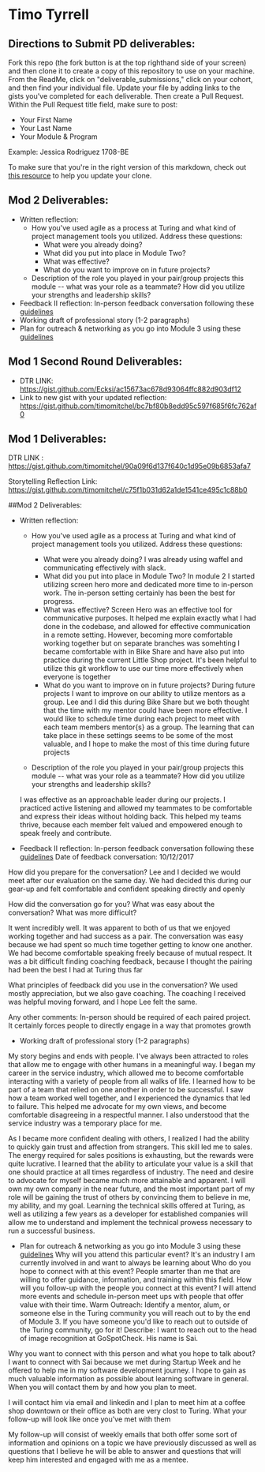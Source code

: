 # Timo Tyrrell

## Directions to Submit PD deliverables:
Fork this repo (the fork button is at the top righthand side of your screen) and then clone it to create a copy of this repository to use on your machine. From the ReadMe, click on "deliverable_submissions," click on your cohort, and then find your individual file. Update your file by adding links to the gists you've completed for each deliverable. Then create a Pull Request. Within the Pull Request title field, make sure to post:

* Your First Name
* Your Last Name
* Your Module & Program

Example: Jessica Rodriguez 1708-BE

To make sure that you're in the right version of this markdown, check out [this resource](https://help.github.com/articles/configuring-a-remote-for-a-fork/) to help you update your clone.

## Mod 2 Deliverables:
* Written reflection:
  * How you've used agile as a process at Turing and what kind of project management tools you utilized. Address these questions:
    * What were you already doing?
    * What did you put into place in Module Two?
    * What was effective?
    * What do you want to improve on in future projects?
  * Description of the role you played in your pair/group projects this module -- what was your role as a teammate? How did you utilize your strengths and leadership skills?
* Feedback II reflection: In-person feedback conversation following these [guidelines](https://github.com/turingschool/career-development-curriculum/blob/master/module_two/feedback_conversation_reflection_guidelines.md)
* Working draft of professional story (1-2 paragraphs)
* Plan for outreach & networking as you go into Module 3 using these [guidelines](https://github.com/turingschool/career-development-curriculum/blob/master/module_two/outreach_networking_guidelines.md)

## Mod 1 Second Round Deliverables:
* DTR LINK: https://gist.github.com/Ecksi/ac15673ac678d93064ffc882d903df12
* Link to new gist with your updated reflection: https://gist.github.com/timomitchel/bc7bf80b8edd95c597f685f6fc762af0
## Mod 1 Deliverables:
DTR LINK : https://gist.github.com/timomitchel/90a09f6d137f640c1d95e09b6853afa7

Storytelling Reflection Link: https://gist.github.com/timomitchel/c75f1b031d62a1de1541ce495c1c88b0

##Mod 2 Deliverables:
* Written reflection:
  * How you've used agile as a process at Turing and what kind of project management tools you utilized. Address these questions:
    * What were you already doing?
    I was already using waffel and communicating effectively with slack.
    * What did you put into place in Module Two?
    In module 2 I started utilizing screen hero more and dedicated more time to in-person work. The in-person setting certainly has been the best for progress. 
    * What was effective?
    Screen Hero was an effective tool for communicative purposes. It helped me explain exactly what I had done in the codebase, and allowed for effective communication in a remote setting. However, becoming more comfortable working together but on separate branches was somehting I became comfortable with in Bike Share and have also put into practice during the current Little Shop project. It's been helpful to utilize this git workflow to use our time more effectively when everyone is together
    * What do you want to improve on in future projects?
    During future projects I want to improve on our ability to utilize mentors as a group. Lee and I did this during Bike Share but we both thought that the time with my mentor could have been more effective. I would like to schedule time during each project to meet with each team members mentor{s} as a group. The learning that can take place in these settings seems to be some of the most valuable, and I hope to make the most of this time during future projects

  * Description of the role you played in your pair/group projects this module -- what was your role as a teammate? How did you utilize your strengths and leadership skills?

  I was effective as an approachable leader during our projects. I practiced active listening and allowed my teammates to be comfortable and express their ideas without holding back. This helped my teams thrive, because each member felt valued and empowered enough to speak freely and contribute. 

* Feedback II reflection: In-person feedback conversation following these [guidelines](https://github.com/turingschool/career-development-curriculum/blob/master/module_two/feedback_conversation_reflection_guidelines.md)
Date of feedback conversation: 
10/12/2017

How did you prepare for the conversation? 
Lee and I decided we would meet after our evaluation on the same day. We had decided this during our gear-up and felt comfortable and confident speaking directly and openly

How did the conversation go for you? What was easy about the conversation? What was more difficult? 

It went incredibly well. It was apparent to both of us that we enjoyed working together and had success as a pair. The conversation was easy because we had spent so much time together getting to know one another. We had become comfortable speaking freely because of mutual respect. It was a bit difficult finding coaching feedback, because I thought the pairing had been the best I had at Turing thus far


What principles of feedback did you use in the conversation? 
We used mostly appreciation, but we also gave coaching. The coaching I received was helpful moving forward, and I hope Lee felt the same.

Any other comments: 
In-person should be required of each paired project. It certainly forces people to directly engage in a way that promotes growth

* Working draft of professional story (1-2 paragraphs)

My story begins and ends with people. I've always been attracted to roles that allow me to engage with other humans in a meaningful way. I began my career in the service industry, which allowed me to become comfortable interacting with a variety of people from all walks of life. I learned how to be part of a team that relied on one another in order to be successful. I saw how a team worked well together, and I experienced the dynamics that led to failure. This helped me advocate for my own views, and become comfortable disagreeing in a respectful manner. I also understood that the service industry was a temporary place for me. 

As I became more confident dealing with others, I realized I had the ability to quickly gain trust and affection from strangers. This skill led me to sales. The energy required for sales positions is exhausting, but the rewards were quite lucrative. I learned that the ability to articulate your value is a skill that one should practice at all times regardless of industry. The need and desire to advocate for myself became much more attainable and apparent. I will own my own company in the near future, and the most important part of my role will be gaining the trust of others by convincing them to believe in me, my ability, and my goal. Learning the technical skills offered at Turing, as well as utilizing a few years as a developer for established companies will allow me to understand and implement the technical prowess necessary to run a successful business. 


* Plan for outreach & networking as you go into Module 3 using these [guidelines](https://github.com/turingschool/career-development-curriculum/blob/master/module_two/outreach_networking_guidelines.md)
Why will you attend this particular event?
It's an industry I am currently involved in and want to always be learning about
Who do you hope to connect with at this event?
People smarter than me that are willing to offer guidance, information, and training within this field.
How will you follow-up with the people you connect at this event?
I will attend more events and schedule in-person meet ups with people that offer value with their time.
Warm Outreach: Identify a mentor, alum, or someone else in the Turing community you will reach out to by the end of Module 3. If you have someone you'd like to reach out to outside of the Turing community, go for it! Describe:
I want to reach out to the head of image recognition at GoSpotCheck. His name is Sai.

Why you want to connect with this person and what you hope to talk about?
I want to connect with Sai because we met during Startup Week and he offered to help me in my software development journey. I hope to gain as much valuable information as possible about learning software in general.
When you will contact them by and how you plan to meet.

I will contact him via email and linkedin and I plan to meet him at a coffee shop downtown or their office as both are very clost to Turing.
What your follow-up will look like once you've met with them

My follow-up will consist of weekly emails that both offer some sort of information and opinions on a topic we have previously discussed as well as questions that I believe he will be able to answer and questions that will keep him interested and engaged with me as a mentee. 